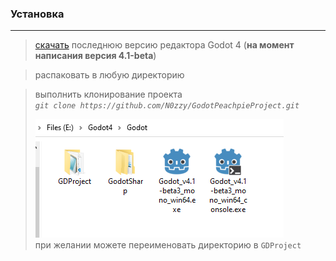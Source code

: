 ### Установка
---
> [скачать](https://downloads.tuxfamily.org/godotengine/4.1/) последнюю версию редактора Godot 4 (**на момент написания версия 4.1-beta**) 

> распаковать в любую директорию 

>выполнить клонирование проекта <br>
> *`git clone https://github.com/N0zzy/GodotPeachpieProject.git`*
>
>![Alt text](../.images/image.png) <br>
> при желании можете переименовать директорию в `GDProject`